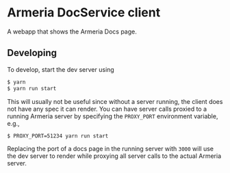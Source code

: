 # Armeria DocService client

A webapp that shows the Armeria Docs page.

## Developing

To develop, start the dev server using 

```bash
$ yarn
$ yarn run start
```

This will usually not be useful since without a server running, the client does not have any spec it can render.
You can have server calls proxied to a running Armeria server by specifying the `PROXY_PORT` environment
variable, e.g.,

```bash
$ PROXY_PORT=51234 yarn run start
```

Replacing the port of a docs page in the running server with `3000` will use the dev server to render while
proxying all server calls to the actual Armeria server.
